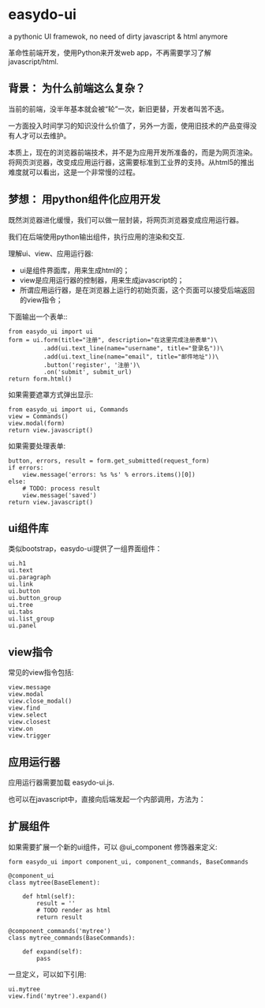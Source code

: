 # easydo-ui
a pythonic UI framewok, no need of dirty javascript &amp; html anymore

革命性前端开发，使用Python来开发web app，不再需要学习了解javascript/html.

## 背景： 为什么前端这么复杂？

当前的前端，没半年基本就会被“轮”一次，新旧更替，开发者叫苦不迭。

一方面投入时间学习的知识没什么价值了，另外一方面，使用旧技术的产品变得没有人才可以去维护。

本质上，现在的浏览器前端技术，并不是为应用开发所准备的，而是为网页渲染。将网页浏览器，改变成应用运行器，这需要标准到工业界的支持。从html5的推出难度就可以看出，这是一个非常慢的过程。

## 梦想： 用python组件化应用开发

既然浏览器进化缓慢，我们可以做一层封装，将网页浏览器变成应用运行器。

我们在后端使用python输出组件，执行应用的渲染和交互.

理解ui、view、应用运行器:
  
- ui是组件界面库，用来生成html的；
- view是应用运行器的控制器，用来生成javascript的；
- 所谓应用运行器，是在浏览器上运行的初始页面，这个页面可以接受后端返回的view指令；


下面输出一个表单::

    from easydo_ui import ui
    form = ui.form(title="注册", description="在这里完成注册表单")\
              .add(ui.text_line(name="username", title="登录名"))\
              .add(ui.text_line(name="email", title="邮件地址"))\
              .button('register', '注册')\
              .on('submit', submit_url)
    return form.html()

如果需要遮罩方式弹出显示:

    from easydo_ui import ui, Commands
    view = Commands()
    view.modal(form)
    return view.javascript()

如果需要处理表单:

    button, errors, result = form.get_submitted(request_form)
    if errors:
        view.message('errors: %s %s' % errors.items()[0])
    else:
        # TODO: process result
        view.message('saved')
    return view.javascript()

## ui组件库

类似bootstrap，easydo-ui提供了一组界面组件：

    ui.h1
    ui.text
    ui.paragraph
    ui.link
    ui.button
    ui.button_group
    ui.tree
    ui.tabs
    ui.list_group
    ui.panel

## view指令

常见的view指令包括:

    view.message
    view.modal
    view.close_modal()
    view.find
    view.select
    view.closest
    view.on
    view.trigger

## 应用运行器

应用运行器需要加载 easydo-ui.js. 

也可以在javascript中，直接向后端发起一个内部调用，方法为：

## 扩展组件

如果需要扩展一个新的ui组件，可以 @ui_component 修饰器来定义:

    form easydo_ui import component_ui, component_commands, BaseCommands

    @component_ui
    class mytree(BaseElement):

        def html(self):
            result = ''
            # TODO render as html
            return result

    @component_commands('mytree')
    class mytree_commands(BaseCommands):

        def expand(self):
            pass

一旦定义，可以如下引用:

    ui.mytree
    view.find('mytree').expand()
